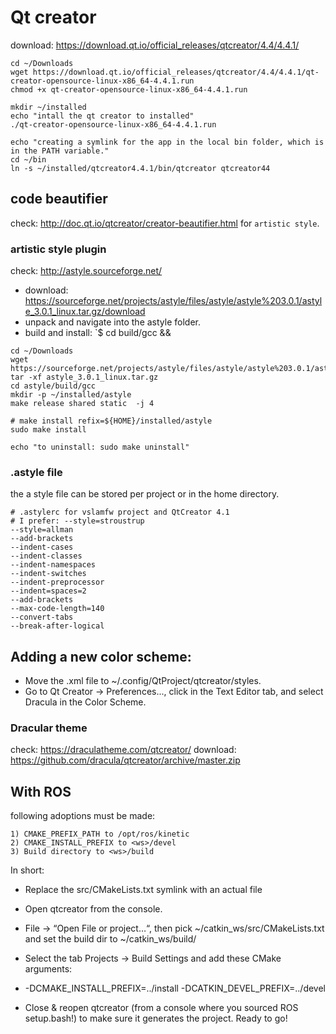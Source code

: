 # Qt creator 

download: https://download.qt.io/official_releases/qtcreator/4.4/4.4.1/

```
cd ~/Downloads
wget https://download.qt.io/official_releases/qtcreator/4.4/4.4.1/qt-creator-opensource-linux-x86_64-4.4.1.run
chmod +x qt-creator-opensource-linux-x86_64-4.4.1.run

mkdir ~/installed
echo "intall the qt creator to installed" 
./qt-creator-opensource-linux-x86_64-4.4.1.run

echo "creating a symlink for the app in the local bin folder, which is in the PATH variable." 
cd ~/bin
ln -s ~/installed/qtcreator4.4.1/bin/qtcreator qtcreator44

```

## code beautifier

check: http://doc.qt.io/qtcreator/creator-beautifier.html for `artistic style`.

### artistic style plugin

check: http://astyle.sourceforge.net/

* download: https://sourceforge.net/projects/astyle/files/astyle/astyle%203.0.1/astyle_3.0.1_linux.tar.gz/download
* unpack and navigate into the astyle folder.
* build and install: `$ cd build/gcc &&  

```
cd ~/Downloads
wget https://sourceforge.net/projects/astyle/files/astyle/astyle%203.0.1/astyle_3.0.1_linux.tar.gz
tar -xf astyle_3.0.1_linux.tar.gz 
cd astyle/build/gcc
mkdir -p ~/installed/astyle
make release shared static  -j 4

# make install refix=${HOME}/installed/astyle
sudo make install

echo "to uninstall: sudo make uninstall"
```


### .astyle file

the a style file can be stored per project or in the home directory. 
```
# .astylerc for vslamfw project and QtCreator 4.1
# I prefer: --style=stroustrup
--style=allman
--add-brackets
--indent-cases
--indent-classes
--indent-namespaces
--indent-switches
--indent-preprocessor
--indent=spaces=2
--add-brackets
--max-code-length=140
--convert-tabs
--break-after-logical
```

## Adding a new color scheme:

* Move the <scheme>.xml file to ~/.config/QtProject/qtcreator/styles.
* Go to Qt Creator -> Preferences..., click in the Text Editor tab, and select Dracula in the Color Scheme.

### Dracular theme

check: https://draculatheme.com/qtcreator/
download: https://github.com/dracula/qtcreator/archive/master.zip


## With ROS

following adoptions must be made:


```
1) CMAKE_PREFIX_PATH to /opt/ros/kinetic
2) CMAKE_INSTALL_PREFIX to <ws>/devel
3) Build directory to <ws>/build
```

In short:

  *  Replace the src/CMakeLists.txt symlink with an actual file
  *  Open qtcreator from the console.
  *  File -> “Open File or project…“, then pick ~/catkin_ws/src/CMakeLists.txt and set the build dir to ~/catkin_ws/build/

  *  Select the tab Projects -> Build Settings and add these CMake arguments:

  * -DCMAKE_INSTALL_PREFIX=../install -DCATKIN_DEVEL_PREFIX=../devel

  *  Close & reopen qtcreator (from a console where you sourced ROS setup.bash!) to make sure it generates the project.
    Ready to go!


